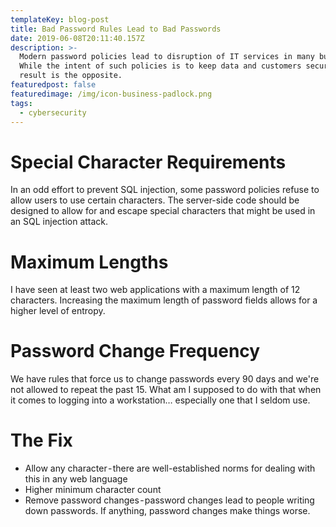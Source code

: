 ```yaml
---
templateKey: blog-post
title: Bad Password Rules Lead to Bad Passwords
date: 2019-06-08T20:11:40.157Z
description: >-
  Modern password policies lead to disruption of IT services in many businesses.
  While the intent of such policies is to keep data and customers secure, the
  result is the opposite.
featuredpost: false
featuredimage: /img/icon-business-padlock.png
tags:
  - cybersecurity
---
```


# Special Character Requirements
In an odd effort to prevent SQL injection, some password policies refuse to allow users to use certain characters. The server-side code should be designed to allow for and escape special characters that might be used in an SQL injection attack. 
# Maximum Lengths
I have seen at least two web applications with a maximum length of 12 characters. Increasing the maximum length of password fields allows for a higher level of entropy.
# Password Change Frequency
We have rules that force us to change passwords every 90 days and we're not allowed to repeat the past 15. What am I supposed to do with that when it comes to logging into a workstation… especially one that I seldom use.
# The Fix
- Allow any character - there are well-established norms for dealing with this in any web language
- Higher minimum character count
- Remove password changes - password changes lead to people writing down passwords. If anything, password changes make things worse.

